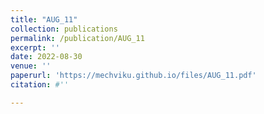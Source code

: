 ```yaml
---
title: "AUG_11"
collection: publications
permalink: /publication/AUG_11
excerpt: ''
date: 2022-08-30
venue: ''
paperurl: 'https://mechviku.github.io/files/AUG_11.pdf'
citation: #''

---
```


[Download paper here]: (https://mechviku.github.io/files/AUG_11.pdf)






